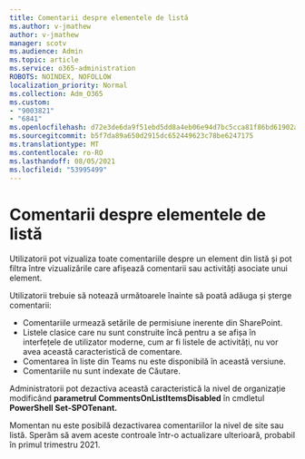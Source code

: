 ```yaml
---
title: Comentarii despre elementele de listă
ms.author: v-jmathew
author: v-jmathew
manager: scotv
ms.audience: Admin
ms.topic: article
ms.service: o365-administration
ROBOTS: NOINDEX, NOFOLLOW
localization_priority: Normal
ms.collection: Adm_O365
ms.custom:
- "9003821"
- "6841"
ms.openlocfilehash: d72e3de6da9f51ebd5dd8a4eb06e94d7bc5cca81f86bd61902a9587b00f7b7b0
ms.sourcegitcommit: b5f7da89a650d2915dc652449623c78be6247175
ms.translationtype: MT
ms.contentlocale: ro-RO
ms.lasthandoff: 08/05/2021
ms.locfileid: "53995499"
---
```

# <a name="comments-on-list-items"></a>Comentarii despre elementele de listă

Utilizatorii pot vizualiza toate comentariile despre un element din listă și pot filtra între vizualizările care afișează comentarii sau activități asociate unui element.

Utilizatorii trebuie să notează următoarele înainte să poată adăuga și șterge comentarii:

- Comentariile urmează setările de permisiune inerente din SharePoint.
- Listele clasice care nu sunt construite încă pentru a se afișa în interfețele de utilizator moderne, cum ar fi listele de activități, nu vor avea această caracteristică de comentare.
- Comentarea în liste din Teams nu este disponibilă în această versiune.
- Comentariile nu sunt indexate de Căutare.

Administratorii pot dezactiva această caracteristică la nivel de organizație modificând **parametrul CommentsOnListItemsDisabled** în cmdletul **PowerShell Set-SPOTenant.**

Momentan nu este posibilă dezactivarea comentariilor la nivel de site sau listă. Sperăm să avem aceste controale într-o actualizare ulterioară, probabil în primul trimestru 2021.
